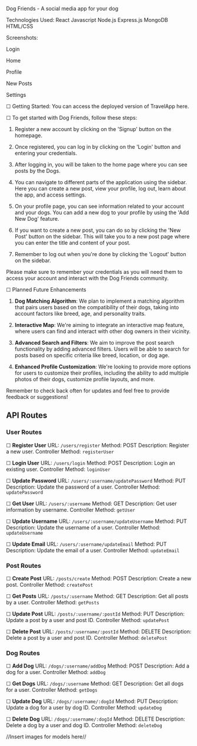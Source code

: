 Dog Friends - A social media app for your dog

Technologies Used: React Javascript Node.js Express.js MongoDB HTML/CSS

Screenshots:

Login

Home

Profile

New Posts

Settings

☐ Getting Started: You can access the deployed version of TravelApp here.

☐ To get started with Dog Friends, follow these steps:

1. Register a new account by clicking on the 'Signup' button on the homepage. 

2. Once registered, you can log in by clicking on the 'Login' button and entering your credentials.

3. After logging in, you will be taken to the home page where you can see posts by the Dogs.

4. You can navigate to different parts of the application using the sidebar. Here you can create a new post, view your profile, log out, learn about the app, and access settings.

5. On your profile page, you can see information related to your account and your dogs. You can add a new dog to your profile by using the 'Add New Dog' feature.

6. If you want to create a new post, you can do so by clicking the 'New Post' button on the sidebar. This will take you to a new post page where you can enter the title and content of your post.

7. Remember to log out when you're done by clicking the 'Logout' button on the sidebar.

Please make sure to remember your credentials as you will need them to access your account and interact with the Dog Friends community.


☐ Planned Future Enhancements

1. **Dog Matching Algorithm**: We plan to implement a matching algorithm that pairs users based on the compatibility of their dogs, taking into account factors like breed, age, and personality traits.

2. **Interactive Map**: We're aiming to integrate an interactive map feature, where users can find and interact with other dog owners in their vicinity.

3. **Advanced Search and Filters**: We aim to improve the post search functionality by adding advanced filters. Users will be able to search for posts based on specific criteria like breed, location, or dog age.

4. **Enhanced Profile Customization**: We're looking to provide more options for users to customize their profiles, including the ability to add multiple photos of their dogs, customize profile layouts, and more.

Remember to check back often for updates and feel free to provide feedback or suggestions!

## API Routes

### User Routes

☐ **Register User** 
URL: `/users/register` 
Method: POST 
Description: Register a new user. 
Controller Method: `registerUser`

☐ **Login User** 
URL: `/users/login` 
Method: POST 
Description: Login an existing user. 
Controller Method: `loginUser`

☐ **Update Password** 
URL: `/users/:username/updatePassword` 
Method: PUT 
Description: Update the password of a user. 
Controller Method: `updatePassword`

☐ **Get User** 
URL: `/users/:username` 
Method: GET 
Description: Get user information by username. 
Controller Method: `getUser`

☐ **Update Username** 
URL: `/users/:username/updateUsername` 
Method: PUT 
Description: Update the username of a user. 
Controller Method: `updateUsername`

☐ **Update Email** 
URL: `/users/:username/updateEmail` 
Method: PUT 
Description: Update the email of a user. 
Controller Method: `updateEmail`

### Post Routes

☐ **Create Post** 
URL: `/posts/create` 
Method: POST 
Description: Create a new post. 
Controller Method: `createPost`

☐ **Get Posts** 
URL: `/posts/:username` 
Method: GET 
Description: Get all posts by a user. 
Controller Method: `getPosts`

☐ **Update Post** 
URL: `/posts/:username/:postId` 
Method: PUT 
Description: Update a post by a user and post ID. 
Controller Method: `updatePost`

☐ **Delete Post** 
URL: `/posts/:username/:postId` 
Method: DELETE 
Description: Delete a post by a user and post ID. 
Controller Method: `deletePost`

### Dog Routes

☐ **Add Dog** 
URL: `/dogs/:username/addDog` 
Method: POST 
Description: Add a dog for a user. 
Controller Method: `addDog`

☐ **Get Dogs** 
URL: `/dogs/:username` 
Method: GET 
Description: Get all dogs for a user. 
Controller Method: `getDogs`

☐ **Update Dog** 
URL: `/dogs/:username/:dogId` 
Method: PUT 
Description: Update a dog for a user by dog ID. 
Controller Method: `updateDog`

☐ **Delete Dog** 
URL: `/dogs/:username/:dogId` 
Method: DELETE 
Description: Delete a dog by a user and dog ID. 
Controller Method: `deleteDog`


//Insert images for models here//